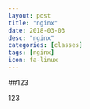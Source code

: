 ```yaml
---
layout: post
title: "nginx"
date: 2018-03-03
desc: "nginx"
categories: [classes]
tags: [nginx]
icon: fa-linux
---
```


##123

123
